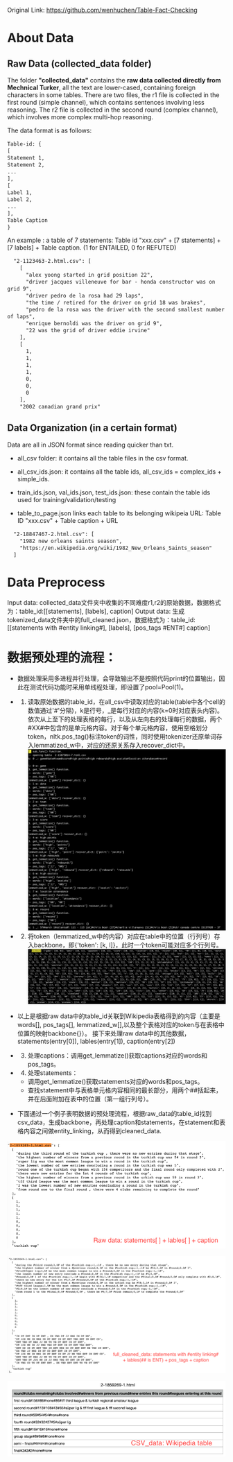 Original Link: https://github.com/wenhuchen/Table-Fact-Checking

# About Data

## Raw Data (collected_data folder)

The folder **"collected_data"** contains the **raw data collected directly from Mechnical Turker**, all the text are lower-cased, containing foreign characters in some tables. There are two files, the r1 file is collected in the first round (simple channel), which contains sentences involving less reasoning. The r2 file is collected in the second round (complex channel), which involves more complex multi-hop reasoning. 

The data format is as follows:

```
Table-id: {
[
Statement 1,
Statement 2,
...
],
[
Label 1,
Label 2,
...
],
Table Caption
}
```

An example : a table of 7 statements: Table id "xxx.csv" + [7 statements] + [7 labels] + Table caption. (1 for ENTAILED, 0 for REFUTED)

```
  "2-1123463-2.html.csv": [
    [
      "alex yoong started in grid position 22",
      "driver jacques villeneuve for bar - honda constructor was on grid 9",
      "driver pedro de la rosa had 29 laps",
      "the time / retired for the driver on grid 18 was brakes",
      "pedro de la rosa was the driver with the second smallest number of laps",
      "enrique bernoldi was the driver on grid 9",
      "22 was the grid of driver eddie irvine"
    ],
    [
      1,
      1,
      1,
      1,
      0,
      0,
      0
    ],
    "2002 canadian grand prix"
```

## Data Organization (in a certain format)

Data are all in JSON format since reading quicker than txt.

* all_csv folder: it contains all the table files in the csv format.

* all_csv_ids.json: it contains all the table ids, all_csv_ids = complex_ids + simple_ids.

* train_ids.json, val_ids.json, test_ids.json: these contain the table ids used for training/validation/testing

* table_to_page.json links each table to its belonging wikipeia URL: Table ID "xxx.csv" + Table caption + URL

```
  "2-18847467-2.html.csv": [
    "1982 new orleans saints season", 
    "https://en.wikipedia.org/wiki/1982_New_Orleans_Saints_season"
  ]
```

# Data Preprocess
Input data: collected_data文件夹中收集的不同难度r1,r2的原始数据，数据格式为：table_id:[[statements], [labels], caption]
Output data: 生成tokenized_data文件夹中的full_cleaned.json，数据格式为：table_id:[[statements with #entity linking#], [labels], [pos_tags #ENT#] caption]
# 数据预处理的流程：
* 数据处理采用多进程并行处理，会导致输出不是按照代码print的位置输出，因此在测试代码功能时采用单线程处理，即设置了pool=Pool(1)。
* 1. 读取原始数据的table_id，在all_csv中读取对应的table(table中各个cell的数值通过'#'分隔)，k是行号，_是每行对应的内容(k=0时对应表头内容)。依次从上至下的处理表格的每行，以及从左向右的处理每行的数据，两个#XX#中包含的是单元格内容。对于每个单元格内容，使用空格划分token，nltk.pos_tag()标注token的词性，同时使用tokenizer还原单词存入lemmatized_w中，对应的还原关系存入recover_dict中。
![](https://github.com/soda-lsq/Table2Text-Review/blob/main/Figures/data_preprocess.png)

* 2. 将token（lemmatized_w中的内容）对应在table中的位置（行列号）存入backbone，即{'token': [k, l]}，此时一个token可能对应多个行列号。
![](https://github.com/soda-lsq/Table2Text-Review/blob/main/Figures/Table-backbone.png)

* 以上是根据raw data中的table_id关联到Wikipedia表格得到的内容（主要是words[], pos_tags[], lemmatized_w[],以及整个表格对应的token与在表格中位置的映射backbone{}）。
接下来处理raw data中的其他数据，statements(entry[0]), lables(entry[1]), caption(entry[2])

* 3. 处理captions：调用get_lemmatize()获取captions对应的words和pos_tags。

* 4. 处理statements：
  * 调用get_lemmatize()获取statements对应的words和pos_tags。
  * 查找statement中与表格单元格内容相同的最长部分，用两个##括起来，并在后面附加在表中的位置（第一组行列号）。
* 下面通过一个例子表明数据的预处理流程，根据raw_data的table_id找到csv_data，生成backbone，再处理caption和statements，在statement和表格内容之间做entity_linking，从而得到cleaned_data.

![](https://github.com/soda-lsq/Table2Text-Review/blob/main/Figures/raw_data.png)

![](https://github.com/soda-lsq/Table2Text-Review/blob/main/Figures/cleaned_data.png)

![](https://github.com/soda-lsq/Table2Text-Review/blob/main/Figures/csv_data.png)




